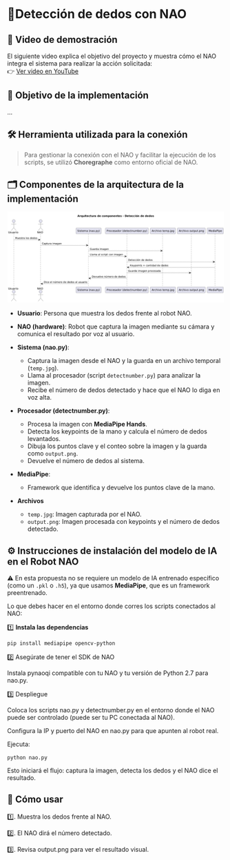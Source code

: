 # 🤖Detección de dedos con NAO
## 🎥 Video de demostración

El siguiente video explica el objetivo del proyecto y muestra cómo el NAO integra el sistema para realizar la acción solicitada:  
👉 [Ver video en YouTube](URL_DEL_VIDEO)

## 🎯 Objetivo de la implementación
<!-- Completa aquí tu objetivo -->
<!-- Ejemplo: Detectar la cantidad de dedos levantados por el usuario frente al NAO y responder en voz alta -->
...


## 🛠 Herramienta utilizada para la conexión
> Para gestionar la conexión con el NAO y facilitar la ejecución de los scripts, se utilizó **Choregraphe** como entorno oficial de NAO.


## 🗂 Componentes de la arquitectura de la implementación
![Arquitectura de componentes](arquitectura_de_componentes.png)
- **Usuario**: Persona que muestra los dedos frente al robot NAO.

- **NAO (hardware)**: Robot que captura la imagen mediante su cámara y comunica el resultado por voz al usuario.

- **Sistema (nao.py)**: 
  - Captura la imagen desde el NAO y la guarda en un archivo temporal (`temp.jpg`).
  - Llama al procesador (script `detectnumber.py`) para analizar la imagen.
  - Recibe el número de dedos detectado y hace que el NAO lo diga en voz alta.

- **Procesador (detectnumber.py)**:
  - Procesa la imagen con **MediaPipe Hands**.
  - Detecta los keypoints de la mano y calcula el número de dedos levantados.
  - Dibuja los puntos clave y el conteo sobre la imagen y la guarda como `output.png`.
  - Devuelve el número de dedos al sistema.

- **MediaPipe**:
  - Framework que identifica y devuelve los puntos clave de la mano.

- **Archivos**
  - `temp.jpg`: Imagen capturada por el NAO.
  - `output.png`: Imagen procesada con keypoints y el número de dedos detectado.




## ⚙ Instrucciones de instalación del modelo de IA en el Robot NAO

⚠ En esta propuesta no se requiere un modelo de IA entrenado específico (como un `.pkl` o `.h5`), ya que usamos **MediaPipe**, que es un framework preentrenado.

Lo que debes hacer en el entorno donde corres los scripts conectados al NAO:

1️⃣ **Instala las dependencias**
```bash
pip install mediapipe opencv-python
```
2️⃣ Asegúrate de tener el SDK de NAO

Instala pynaoqi compatible con tu NAO y tu versión de Python 2.7 para nao.py.

3️⃣ Despliegue

Coloca los scripts nao.py y detectnumber.py en el entorno donde el NAO puede ser controlado (puede ser tu PC conectada al NAO).

Configura la IP y puerto del NAO en nao.py para que apunten al robot real.

Ejecuta:
```
python nao.py
```
Esto iniciará el flujo: captura la imagen, detecta los dedos y el NAO dice el resultado.


## 🚀 Cómo usar
1️⃣.  Muestra los dedos frente al NAO.

2️⃣. El NAO dirá el número detectado.

3️⃣. Revisa output.png para ver el resultado visual.